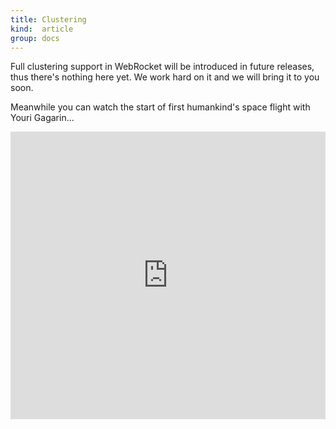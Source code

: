 ```yaml
---
title: Clustering
kind:  article
group: docs
---
```


Full clustering support in WebRocket will be introduced in future releases,
thus there's nothing here yet. We work hard on it and we will bring it to
you soon. 

Meanwhile you can watch the start of first humankind's space flight with 
Youri Gagarin...

<iframe width="100%" height="460" src="http://www.youtube.com/embed/tfhulSjjGXA" frameborder="0" allowfullscreen></iframe>
